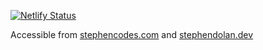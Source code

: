 [![Netlify Status](https://api.netlify.com/api/v1/badges/46213d9a-bc16-4191-b6aa-1a29a58d5aa4/deploy-status)](https://app.netlify.com/sites/stephencodes/deploys)

Accessible from [stephencodes.com](https://stephencodes.com) and [stephendolan.dev](https://stephendolan.dev)
